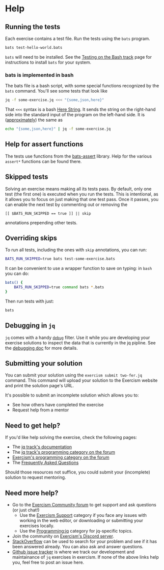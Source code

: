 # Help

## Running the tests

Each exercise contains a test file.
Run the tests using the `bats` program.

```bash
bats test-hello-world.bats
```

`bats` will need to be installed.
See the [Testing on the Bash track][bash] page for instructions to install `bats` for your system.

### bats is implemented in bash

The bats file is a bash script, with some special functions recognized by the `bats` command.
You'll see some tests that look like

```sh
jq -f some-exercise.jq <<< "{some,json,here}"
```

That `<<<` syntax is a bash [Here String][here-string].
It sends the string on the right-hand side into the standard input of the program on the left-hand side.
It is ([approximately][so]) the same as

```sh
echo "{some,json,here}" | jq -f some-exercise.jq
```

## Help for assert functions

The tests use functions from the [bats-assert][bats-assert] library.
Help for the various `assert*` functions can be found there.

## Skipped tests

Solving an exercise means making all its tests pass.
By default, only one test (the first one) is executed when you run the tests.
This is intentional, as it allows you to focus on just making that one test pass.
Once it passes, you can enable the next test by commenting out or removing the

    [[ $BATS_RUN_SKIPPED == true ]] || skip

annotations prepending other tests.

## Overriding skips

To run all tests, including the ones with `skip` annotations, you can run:

```bash
BATS_RUN_SKIPPED=true bats test-some-exercise.bats
```

It can be convenient to use a wrapper function to save on typing: in `bash` you can do:

```bash
bats() {
    BATS_RUN_SKIPPED=true command bats *.bats
}
```

Then run tests with just:

```bash
bats
```

## Debugging in `jq`

`jq` comes with a handy [`debug`][debug] filter.
Use it while you are developing your exercise solutions to inspect the data that is currently in the jq pipline.
See the [debugging doc][debugging] for more details.


[bash]: https://exercism.org/docs/tracks/bash/tests
[bats-assert]: https://github.com/bats-core/bats-assert
[here-string]: https://www.gnu.org/software/bash/manual/bash.html#Here-Strings
[so]: https://unix.stackexchange.com/a/80372/4667
[debug]: https://jqlang.github.io/jq/manual/v1.7/#debug
[debugging]: /docs/tracks/jq/debugging

## Submitting your solution

You can submit your solution using the `exercism submit two-fer.jq` command.
This command will upload your solution to the Exercism website and print the solution page's URL.

It's possible to submit an incomplete solution which allows you to:

- See how others have completed the exercise
- Request help from a mentor

## Need to get help?

If you'd like help solving the exercise, check the following pages:

- The [jq track's documentation](https://exercism.org/docs/tracks/jq)
- The [jq track's programming category on the forum](https://forum.exercism.org/c/programming/jq)
- [Exercism's programming category on the forum](https://forum.exercism.org/c/programming/5)
- The [Frequently Asked Questions](https://exercism.org/docs/using/faqs)

Should those resources not suffice, you could submit your (incomplete) solution to request mentoring.

## Need more help?

- Go to the [Exercism Community forum](https://forum.exercism.org) to get support and ask questions (or just chat!)
  - Use the [Exercism Support](https://forum.exercism.org/c/support/8) category if you face any issues with working in the web editor, or downloading or submitting your exercises locally.
  - Use the [Programming:jq](https://forum.exercism.org/c/programming/jq/133) category for jq-specific topics.
- Join the community on [Exercism's Discord server](https://exercism.org/r/discord).
- [StackOverflow](https://stackoverflow.com/questions/tagged/jq) can be used to search for your problem and see if it has been answered already.
  You can also ask and answer questions.
- [Github issue tracker](https://github.com/exercism/jq/issues) is where we track our development and maintainance of `jq` exercises in exercism.
  If none of the above links help you, feel free to post an issue here.